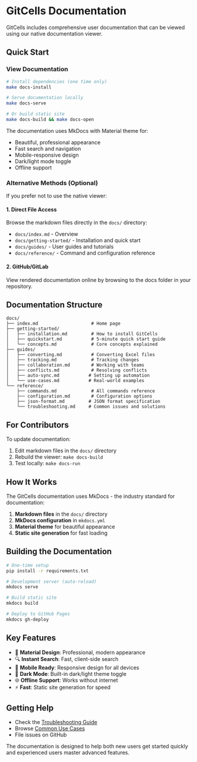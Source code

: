 # GitCells Documentation

GitCells includes comprehensive user documentation that can be viewed using our native documentation viewer.

## Quick Start

### View Documentation

```bash
# Install dependencies (one time only)
make docs-install

# Serve documentation locally
make docs-serve

# Or build static site
make docs-build && make docs-open
```

The documentation uses MkDocs with Material theme for:
- Beautiful, professional appearance
- Fast search and navigation
- Mobile-responsive design
- Dark/light mode toggle
- Offline support

### Alternative Methods (Optional)

If you prefer not to use the native viewer:

#### 1. Direct File Access
Browse the markdown files directly in the `docs/` directory:
- `docs/index.md` - Overview
- `docs/getting-started/` - Installation and quick start
- `docs/guides/` - User guides and tutorials
- `docs/reference/` - Command and configuration reference

#### 2. GitHub/GitLab
View rendered documentation online by browsing to the docs folder in your repository.

## Documentation Structure

```
docs/
├── index.md                    # Home page
├── getting-started/           
│   ├── installation.md         # How to install GitCells
│   ├── quickstart.md           # 5-minute quick start guide
│   └── concepts.md             # Core concepts explained
├── guides/                    
│   ├── converting.md           # Converting Excel files
│   ├── tracking.md             # Tracking changes
│   ├── collaboration.md        # Working with teams
│   ├── conflicts.md            # Resolving conflicts
│   ├── auto-sync.md           # Setting up automation
│   └── use-cases.md           # Real-world examples
└── reference/                 
    ├── commands.md             # All commands reference
    ├── configuration.md        # Configuration options
    ├── json-format.md         # JSON format specification
    └── troubleshooting.md     # Common issues and solutions
```

## For Contributors

To update documentation:
1. Edit markdown files in the `docs/` directory
2. Rebuild the viewer: `make docs-build`
3. Test locally: `make docs-run`

## How It Works

The GitCells documentation uses MkDocs - the industry standard for documentation:

1. **Markdown files** in the `docs/` directory
2. **MkDocs configuration** in `mkdocs.yml`
3. **Material theme** for beautiful appearance
4. **Static site generation** for fast loading

## Building the Documentation

```bash
# One-time setup
pip install -r requirements.txt

# Development server (auto-reload)
mkdocs serve

# Build static site
mkdocs build

# Deploy to GitHub Pages
mkdocs gh-deploy
```

## Key Features

- 🎨 **Material Design**: Professional, modern appearance
- 🔍 **Instant Search**: Fast, client-side search
- 📱 **Mobile Ready**: Responsive design for all devices
- 🌙 **Dark Mode**: Built-in dark/light theme toggle
- 🌐 **Offline Support**: Works without internet
- ⚡ **Fast**: Static site generation for speed

## Getting Help

- Check the [Troubleshooting Guide](docs/reference/troubleshooting.md)
- Browse [Common Use Cases](docs/guides/use-cases.md)
- File issues on GitHub

The documentation is designed to help both new users get started quickly and experienced users master advanced features.